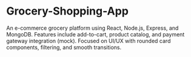 # Grocery-Shopping-App
An e-commerce grocery platform using React, Node.js, Express, and MongoDB.  Features include add-to-cart, product catalog, and payment gateway integration (mock).  Focused on UI/UX with rounded card components, filtering, and smooth transitions.
